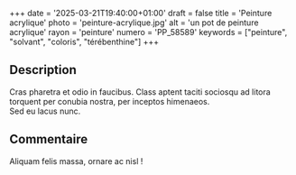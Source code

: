 +++
date = '2025-03-21T19:40:00+01:00'
draft = false
title = 'Peinture acrylique'
photo = 'peinture-acrylique.jpg'
alt = 'un pot de peinture acrylique'
rayon = 'peinture'
numero = 'PP_58589'
keywords = ["peinture", "solvant", "coloris", "térébenthine"]
+++

## Description
Cras pharetra et odio in faucibus. Class aptent taciti sociosqu ad litora torquent per conubia nostra, per inceptos himenaeos.  
Sed eu lacus nunc. 

## Commentaire
Aliquam felis massa, ornare ac nisl !